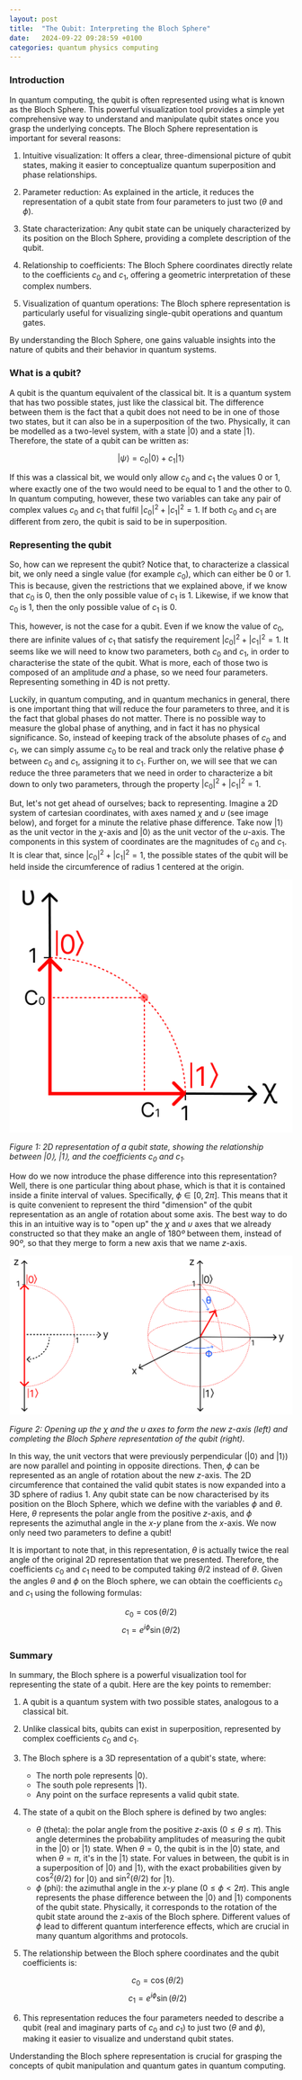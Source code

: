 ```yaml
---
layout: post
title:  "The Qubit: Interpreting the Bloch Sphere"
date:   2024-09-22 09:28:59 +0100
categories: quantum physics computing
---
```


### Introduction

In quantum computing, the qubit is often represented using what is known as the Bloch Sphere. This powerful visualization tool provides a simple yet comprehensive way to understand and manipulate qubit states once you grasp the underlying concepts. The Bloch Sphere representation is important for several reasons:

1. Intuitive visualization: It offers a clear, three-dimensional picture of qubit states, making it easier to conceptualize quantum superposition and phase relationships.

2. Parameter reduction: As explained in the article, it reduces the representation of a qubit state from four parameters to just two ($\theta$ and $\phi$).

3. State characterization: Any qubit state can be uniquely characterized by its position on the Bloch Sphere, providing a complete description of the qubit.

4. Relationship to coefficients: The Bloch Sphere coordinates directly relate to the coefficients $c_0$ and $c_1$, offering a geometric interpretation of these complex numbers.

5. Visualization of quantum operations: The Bloch sphere representation is particularly useful for visualizing single-qubit operations and quantum gates.

By understanding the Bloch Sphere, one gains valuable insights into the nature of qubits and their behavior in quantum systems.

### What is a qubit?

A qubit is the quantum equivalent of the classical bit. It is a quantum system that has two possible states, just like the classical bit. The difference between them is the fact that a qubit does not need to be in one of those two states, but it can also be in a superposition of the two. Physically, it can be modelled as a two-level system, with a state $|0\rangle$ and a state $|1\rangle$. Therefore, the state of a qubit can be written as:

$$|\psi\rangle = c_0 |0\rangle + c_1 |1\rangle$$

If this was a classical bit, we would only allow $c_0$ and $c_1$ the values $0$ or $1$, where exactly one of the two would need to be equal to $1$ and the other to $0$. In quantum computing, however, these two variables can take any pair of complex values $c_0$ and $c_1$ that fulfil $|c_0|^2 + |c_1|^2 = 1$. If both $c_0$ and $c_1$ are different from zero, the qubit is said to be in superposition.

### Representing the qubit

So, how can we represent the qubit? Notice that, to characterize a classical bit, we only need a single value (for example $c_0$), which can either be $0$ or $1$. This is because, given the restrictions that we explained above, if we know that $c_0$ is $0$, then the only possible value of $c_1$ is $1$. Likewise, if we know that $c_0$ is $1$, then the only possible value of $c_1$ is $0$.

This, however, is not the case for a qubit. Even if we know the value of $c_0$, there are infinite values of $c_1$ that satisfy the requirement $|c_0|^2 + |c_1|^2 = 1$. It seems like we will need to know two parameters, both $c_0$ and $c_1$, in order to characterise the state of the qubit. What is more, each of those two is composed of an amplitude _and_ a phase, so we need four parameters. Representing something in 4D is not pretty. 

Luckily, in quantum computing, and in quantum mechanics in general, there is one important thing that will reduce the four parameters to three, and it is the fact that global phases do not matter. There is no possible way to measure the global phase of anything, and in fact it has no physical significance. So, instead of keeping track of the absolute phases of $c_0$ and $c_1$, we can simply assume $c_0$ to be real and track only the relative phase $\phi$ between $c_0$ and $c_1$, assigning it to $c_1$. Further on, we will see that we can reduce the three parameters that we need in order to characterize a bit down to only two parameters, through the property $|c_0|^2 + |c_1|^2 = 1$.

But, let's not get ahead of ourselves; back to representing. Imagine a 2D system of cartesian coordinates, with axes named $\chi$ and $\upsilon$ (see image below), and forget for a minute the relative phase difference. Take now $|1\rangle$ as the unit vector in the $\chi$-axis and $|0\rangle$ as the unit vector of the $\upsilon$-axis. The components in this system of coordinates are the magnitudes of $c_0$ and $c_1$. It is clear that, since $|c_0|^2 + |c_1|^2 = 1$, the possible states of the qubit will be held inside the circumference of radius $1$ centered at the origin.

[![2D Representation of a Qubit][1]][1]

*Figure 1: 2D representation of a qubit state, showing the relationship between $|0\rangle$, $|1\rangle$, and the coefficients $c_0$ and $c_1$.*

How do we now introduce the phase difference into this representation? Well, there is one particular thing about phase, which is that it is contained inside a finite interval of values. Specifically, $\phi \in[0, 2\pi]$. This means that it is quite convenient to represent the third "dimension" of the qubit representation as an angle of rotation about some axis. The best way to do this in an intuitive way is to "open up" the $\chi$ and $\upsilon$ axes that we already constructed so that they make an angle of $180º$ between them, instead of $90º$, so that they merge to form a new axis that we name $z$-axis. 

[![Bloch Sphere][2]][2]

*Figure 2: Opening up the $\chi$ and the $\upsilon$ axes to form the new $z$-axis (left) and completing the Bloch Sphere representation of the qubit (right).*

In this way, the unit vectors that were previously perpendicular ($|0\rangle$ and $|1\rangle$) are now parallel and pointing in opposite directions. Then, $\phi$ can be represented as an angle of rotation about the new $z$-axis. The 2D circumference that contained the valid qubit states is now expanded into a 3D sphere of radius $1$. Any qubit state can be now characterised by its position on the Bloch Sphere, which we define with the variables $\phi$ and $\theta$. Here, $\theta$ represents the polar angle from the positive $z$-axis, and $\phi$ represents the azimuthal angle in the $x$-$y$ plane from the $x$-axis. We now only need two parameters to define a qubit!

It is important to note that, in this representation, $\theta$ is actually twice the real angle of the original 2D representation that we presented. Therefore, the coefficients $c_0$ and $c_1$ need to be computed taking $\theta/2$ instead of $\theta$. Given the angles $\theta$ and $\phi$ on the Bloch sphere, we can obtain the coefficients $c_0$ and $c_1$ using the following formulas:

$$c_0 = \cos(\theta/2)$$
$$c_1 = e^{i\phi} \sin(\theta/2)$$

### Summary

In summary, the Bloch sphere is a powerful visualization tool for representing the state of a qubit. Here are the key points to remember:

1. A qubit is a quantum system with two possible states, analogous to a classical bit.
2. Unlike classical bits, qubits can exist in superposition, represented by complex coefficients $c_0$ and $c_1$.
3. The Bloch sphere is a 3D representation of a qubit's state, where:
   - The north pole represents $|0\rangle$.
   - The south pole represents $|1\rangle$.
   - Any point on the surface represents a valid qubit state.
4. The state of a qubit on the Bloch sphere is defined by two angles:
   - $\theta$ (theta): the polar angle from the positive $z$-axis ($0 \leq \theta \leq \pi$). This angle determines the probability amplitudes of measuring the qubit in the $|0\rangle$ or $|1\rangle$ state. When $\theta = 0$, the qubit is in the $|0\rangle$ state, and when $\theta = \pi$, it's in the $|1\rangle$ state. For values in between, the qubit is in a superposition of $|0\rangle$ and $|1\rangle$, with the exact probabilities given by $\cos^2(\theta/2)$ for $|0\rangle$ and $\sin^2(\theta/2)$ for $|1\rangle$.
   - $\phi$ (phi): the azimuthal angle in the $x$-$y$ plane ($0 \leq \phi < 2\pi$). This angle represents the phase difference between the $|0\rangle$ and $|1\rangle$ components of the qubit state. Physically, it corresponds to the rotation of the qubit state around the z-axis of the Bloch sphere. Different values of $\phi$ lead to different quantum interference effects, which are crucial in many quantum algorithms and protocols.
5. The relationship between the Bloch sphere coordinates and the qubit coefficients is:

   $$c_0 = \cos(\theta/2)$$
   $$c_1 = e^{i\phi} \sin(\theta/2)$$

6. This representation reduces the four parameters needed to describe a qubit (real and imaginary parts of $c_0$ and $c_1$) to just two ($\theta$ and $\phi$), making it easier to visualize and understand qubit states.

Understanding the Bloch sphere representation is crucial for grasping the concepts of qubit manipulation and quantum gates in quantum computing.

  [1]: https://github.com/bfrangi/bfrangi.github.io/blob/master/assets/images/qubit-1.png?raw=true
  [2]: https://github.com/bfrangi/bfrangi.github.io/blob/master/assets/images/qubit-2.png?raw=true
